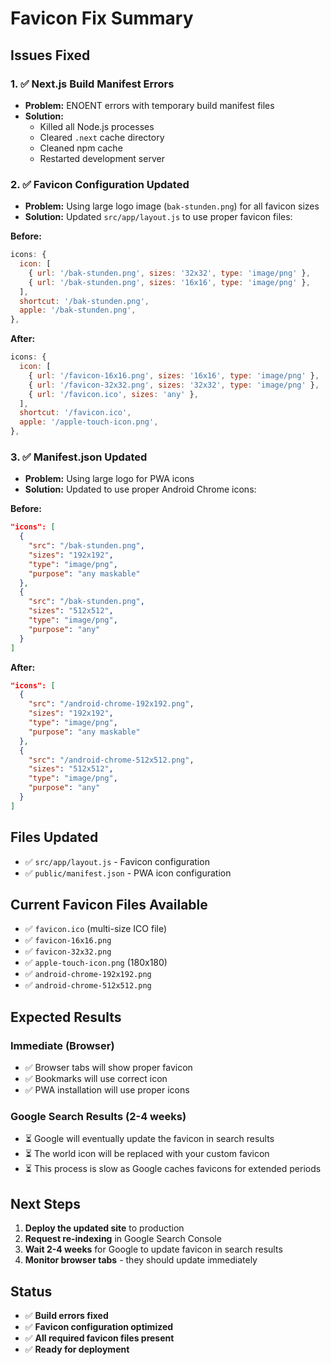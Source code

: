 # Favicon Fix Summary

## Issues Fixed

### 1. ✅ **Next.js Build Manifest Errors**
- **Problem:** ENOENT errors with temporary build manifest files
- **Solution:** 
  - Killed all Node.js processes
  - Cleared `.next` cache directory
  - Cleaned npm cache
  - Restarted development server

### 2. ✅ **Favicon Configuration Updated**
- **Problem:** Using large logo image (`bak-stunden.png`) for all favicon sizes
- **Solution:** Updated `src/app/layout.js` to use proper favicon files:

**Before:**
```javascript
icons: {
  icon: [
    { url: '/bak-stunden.png', sizes: '32x32', type: 'image/png' },
    { url: '/bak-stunden.png', sizes: '16x16', type: 'image/png' },
  ],
  shortcut: '/bak-stunden.png',
  apple: '/bak-stunden.png',
},
```

**After:**
```javascript
icons: {
  icon: [
    { url: '/favicon-16x16.png', sizes: '16x16', type: 'image/png' },
    { url: '/favicon-32x32.png', sizes: '32x32', type: 'image/png' },
    { url: '/favicon.ico', sizes: 'any' },
  ],
  shortcut: '/favicon.ico',
  apple: '/apple-touch-icon.png',
},
```

### 3. ✅ **Manifest.json Updated**
- **Problem:** Using large logo for PWA icons
- **Solution:** Updated to use proper Android Chrome icons:

**Before:**
```json
"icons": [
  {
    "src": "/bak-stunden.png",
    "sizes": "192x192",
    "type": "image/png",
    "purpose": "any maskable"
  },
  {
    "src": "/bak-stunden.png",
    "sizes": "512x512",
    "type": "image/png",
    "purpose": "any"
  }
]
```

**After:**
```json
"icons": [
  {
    "src": "/android-chrome-192x192.png",
    "sizes": "192x192",
    "type": "image/png",
    "purpose": "any maskable"
  },
  {
    "src": "/android-chrome-512x512.png",
    "sizes": "512x512",
    "type": "image/png",
    "purpose": "any"
  }
]
```

## Files Updated
- ✅ `src/app/layout.js` - Favicon configuration
- ✅ `public/manifest.json` - PWA icon configuration

## Current Favicon Files Available
- ✅ `favicon.ico` (multi-size ICO file)
- ✅ `favicon-16x16.png`
- ✅ `favicon-32x32.png`
- ✅ `apple-touch-icon.png` (180x180)
- ✅ `android-chrome-192x192.png`
- ✅ `android-chrome-512x512.png`

## Expected Results

### Immediate (Browser)
- ✅ Browser tabs will show proper favicon
- ✅ Bookmarks will use correct icon
- ✅ PWA installation will use proper icons

### Google Search Results (2-4 weeks)
- ⏳ Google will eventually update the favicon in search results
- ⏳ The world icon will be replaced with your custom favicon
- ⏳ This process is slow as Google caches favicons for extended periods

## Next Steps
1. **Deploy the updated site** to production
2. **Request re-indexing** in Google Search Console
3. **Wait 2-4 weeks** for Google to update favicon in search results
4. **Monitor browser tabs** - they should update immediately

## Status
- ✅ **Build errors fixed**
- ✅ **Favicon configuration optimized**
- ✅ **All required favicon files present**
- ✅ **Ready for deployment**